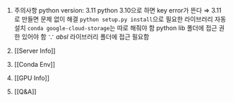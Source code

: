 1. 주의사항
   python version: 3.11
	   python 3.10으로 하면 key error가 뜬다 $\Rightarrow$ 3.11로 만들면 문제 없이 해결
   ``python setup.py install``으로 필요한 라이브러리 자동 설치
   ``conda google-cloud-storage``는 따로 해줘야 함
   python lib 폴더에 접근 권한 있어야 함 $\because$ *absl* 라이브러리 폴더에 접근 필요함
   
2. [[Server Info]]
   
3. [[Conda Env]]
   
4. [[GPU Info]]
   
5. [[Q&A]]

